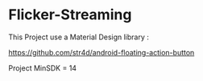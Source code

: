 # Flicker-Streaming

This Project use a Material Design library :

https://github.com/str4d/android-floating-action-button


Project MinSDK = 14
